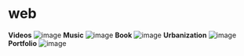 # web
**Videos**
![image](https://user-images.githubusercontent.com/69361351/200231650-a82efded-7f28-46e8-83f2-65382bcb6ace.png)
**Music**
![image](https://user-images.githubusercontent.com/69361351/176116139-280259d0-e40c-4888-8e9a-52c55c49881f.png)
**Book**
![image](https://user-images.githubusercontent.com/69361351/176317094-2283c742-0ad0-4c14-a2dd-9b51e5449be0.png)
**Urbanization**
![image](https://user-images.githubusercontent.com/69361351/196081250-6fdd0d90-f0e6-493f-8b69-73ade1563ac2.png)
**Portfolio**
![image](https://user-images.githubusercontent.com/69361351/199849723-8a8c470c-3110-41e3-8d49-66cfcb79cbaf.png)
